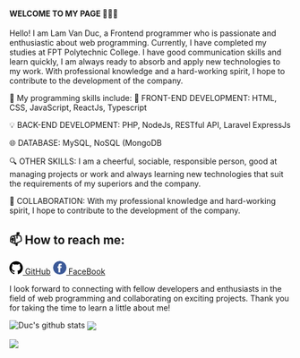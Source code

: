 #### WELCOME TO MY PAGE 👋👋👋
Hello! I am Lam Van Duc, a Frontend programmer who is passionate and enthusiastic about web programming. Currently, I have completed my studies at FPT Polytechnic College. I have good communication skills and learn quickly, I am always ready to absorb and apply new technologies to my work. With professional knowledge and a hard-working spirit, I hope to contribute to the development of the company.

🚀 My programming skills include:
🌟 FRONT-END DEVELOPMENT: HTML, CSS, JavaScript, ReactJs, Typescript

💡 BACK-END DEVELOPMENT: PHP, NodeJs, RESTful API, Laravel
ExpressJs

🌐 DATABASE: MySQL, NoSQL (MongoDB

🔍 OTHER SKILLS: I am a cheerful, sociable, responsible person, good at managing projects or work and always learning new technologies that suit the requirements of my superiors and the company.

🤝 COLLABORATION: With my professional knowledge and hard-working spirit, I hope to contribute to the development of the company.

## 📫 How to reach me: 

[![GitHub](https://github.com/DuckFunny2k/DuckFunny2k/blob/main/github.png) GitHub](https://github.com/DuckFunny2k) [![FaceBook](https://github.com/DuckFunny2k/DuckFunny2k/blob/main/facebook.png) FaceBook](https://www.facebook.com/profile.php?id=100012225582086)

I look forward to connecting with fellow developers and enthusiasts in the field of web programming and collaborating on exciting projects. Thank you for taking the time to learn a little about me!

![Duc's github stats](https://github-readme-stats-git-masterrstaa-rickstaa.vercel.app/api?username=DuckFunny2k&card_width=350&show_icons=true&theme=radical&hide=contribs,prs,issues) <a href="[https://github.com/anuraghazra/convoychat](https://github.com/DuckFunny2k/Graduation-Project)">
  <img  align="center" src="https://github-readme-stats.vercel.app/api/top-langs?username=DuckFunny2k&layout=compact&langs_count=8&theme=merko&&card_width=450" />
</a>




<!-- ----------------------------------------------start project-------------------------------------------------------------- -->

<a href="https://github.com/DuckFunny2k/Graduation-Project">
   <!-- Change the `github-readme-stats.anuraghazra1.vercel.app` to `github-readme-stats.vercel.app`  -->
  <img height="140px" align="center" src="https://github-readme-stats.vercel.app/api/pin/?username=DuckFunny2k&repo=Graduation-Project&theme=dracula" />
</a>
 
 

